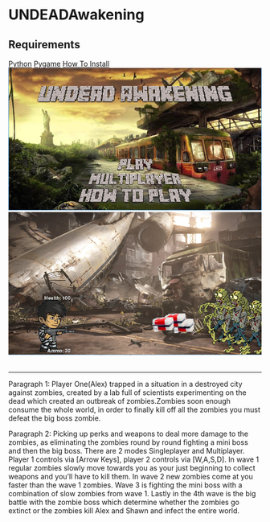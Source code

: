 # UNDEADAwakening

<h2>Requirements</h2>
<a href="https://www.python.org/downloads/">Python</a>
<a href="http://www.lfd.uci.edu/~gohlke/pythonlibs/#pygame">Pygame</a>
<a href="https://www.youtube.com/watch?v=_GikMdhAhv0">How To Install</a>

<img src="https://github.com/DekuBlaziken/UNDEADAwakening/blob/master/startscreen.png">
<img src="https://github.com/DekuBlaziken/UNDEADAwakening/blob/master/Level%201.png">
<img src="">
<img src="">


<hr>
<p>
  Paragraph 1:
Player One(Alex) trapped in a situation in a destroyed city against zombies, created by a lab full of scientists experimenting on the dead which created an outbreak of zombies.Zombies soon enough consume the whole world, in order to finally kill off all the zombies you must defeat the big boss zombie.
</p>
<p>
  Paragraph 2:
Picking up perks and weapons to deal more damage to the zombies, as eliminating the zombies round by round fighting a mini boss and then the big boss. There are 2 modes Singleplayer and Multiplayer. Player 1 controls via [Arrow Keys], player 2 controls via [W,A,S,D]. In wave 1 regular zombies slowly move towards you as your just beginning to collect weapons and you’ll have to kill them. In wave 2 new zombies come at you faster than the wave 1 zombies. Wave 3 is fighting the mini boss with a combination of slow zombies from wave 1. Lastly in the 4th wave is the big battle with the zombie boss which determine whether the zombies go extinct or the zombies kill Alex and Shawn and infect the entire world.
